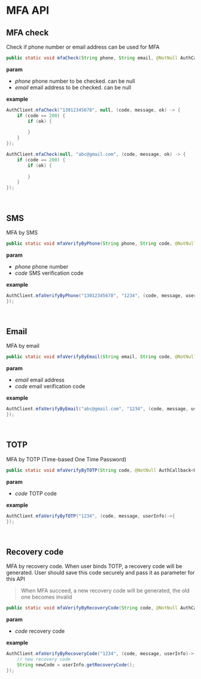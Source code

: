 # MFA API

<LastUpdated/>

## MFA check

Check if phone number or email address can be used for MFA

```java
public static void mfaCheck(String phone, String email, @NotNull AuthCallback<JSONObject> callback)
```

**param**

* *phone* phone number to be checked. can be null
* *email* email address to be checked. can be null

**example**

```java
AuthClient.mfaCheck("13012345678", null, (code, message, ok) -> {
    if (code == 200) {
        if (ok) {
            
        }
    }
});

AuthClient.mfaCheck(null, "abc@gmail.com", (code, message, ok) -> {
    if (code == 200) {
        if (ok) {
            
        }
    }
});
```

<br>

## SMS

MFA by SMS

```java
public static void mfaVerifyByPhone(String phone, String code, @NotNull AuthCallback<UserInfo> callback)
```

**param**

* *phone* phone number
* *code* SMS verification code

**example**

```java
AuthClient.mfaVerifyByPhone("13012345678", "1234", (code, message, userInfo)->{
});
```

<br>

## Email

MFA by email

```java
public static void mfaVerifyByEmail(String email, String code, @NotNull AuthCallback<UserInfo> callback)
```

**param**

* *email* email address
* *code* email verification code

**example**

```java
AuthClient.mfaVerifyByEmail("abc@gmail.com", "1234", (code, message, userInfo)->{
});
```

<br>

## TOTP

MFA by TOTP (Time-based One Time Password)

```java
public static void mfaVerifyByTOTP(String code, @NotNull AuthCallback<UserInfo> callback)
```

**param**

* *code* TOTP code

**example**

```java
AuthClient.mfaVerifyByTOTP("1234", (code, message, userInfo)->{
});
```

<br>

## Recovery code

MFA by recovery code. When user binds TOTP, a recovery code will be generated. User should save this code securely and pass it as parameter for this API

>When MFA succeed, a new recovery code will be generated, the old one becomes invalid

```java
public static void mfaVerifyByRecoveryCode(String code, @NotNull AuthCallback<UserInfo> callback)
```

**param**

* *code* recovery code

**example**

```java
AuthClient.mfaVerifyByRecoveryCode("1234", (code, message, userInfo)->{
    // new recovery code
    String newCode = userInfo.getRecoveryCode();
});
```

<br>
